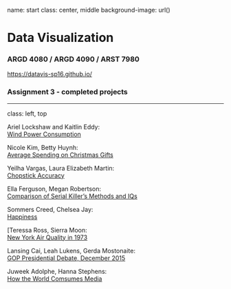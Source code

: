 name: start
class: center, middle
background-image: url()

# Data Visualization
                
### ARGD 4080 / ARGD 4090 / ARST 7980

<https://datavis-sp16.github.io/>

### Assignment 3 - completed projects

---
class: left, top

Ariel Lockshaw and Kaitlin Eddy:  
[Wind Power Consumption](http://www.kaitlineddydesign.com/datavis-assignment-3)

Nicole Kim, Betty Huynh:  
[Average Spending on Christmas Gifts](http://huynhdesigns.portfoliobox.net/)

Yeilha Vargas, Laura Elizabeth Martin:  
[Chopstick Accuracy](http://www.lauraelizabethmartin.com/chopsticks)

Ella Ferguson, Megan Robertson:  
[Comparison of Serial Killer’s Methods and IQs](http://msrob.com/data-visualization/)

Sommers Creed, Chelsea Jay:  
[Happiness](http://www.chelsealeighjay.com/marty)

[Teressa Ross, Sierra Moon:  
[New York Air Quality in 1973](http://teressaross.com/Ninestars/index.html)

Lansing Cai, Leah Lukens, Gerda Mostonaite:  
[GOP Presidential Debate, December 2015](http://bl.ocks.org/winstonandgatsby/raw/e459ac1a34d925110e2a/)

Juweek Adolphe, Hanna Stephens:  
[How the World Comsumes Media](http://bl.ocks.org/AdolpheJ/raw/0e3335da1490636ad07d/)
        